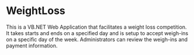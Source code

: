 WeightLoss
==========

This is a VB.NET Web Application that facilitates a weight loss competition.  It takes starts and ends on a specified day and is setup to accept weigh-ins on a specific day of the week.  Administrators can review the weigh-ins and payment information.

